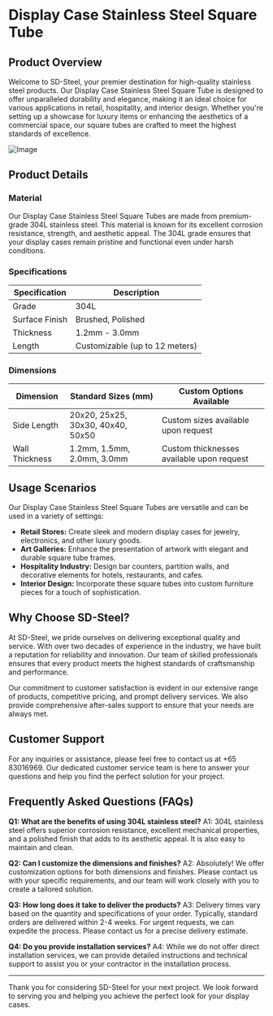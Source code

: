 # Display Case Stainless Steel Square Tube

## Product Overview

Welcome to SD-Steel, your premier destination for high-quality stainless steel products. Our Display Case Stainless Steel Square Tube is designed to offer unparalleled durability and elegance, making it an ideal choice for various applications in retail, hospitality, and interior design. Whether you're setting up a showcase for luxury items or enhancing the aesthetics of a commercial space, our square tubes are crafted to meet the highest standards of excellence.

![Image](https://github.com/user-attachments/assets/2567258e-e124-4816-932d-1809bd27ef0b)

## Product Details

### Material

Our Display Case Stainless Steel Square Tubes are made from premium-grade 304L stainless steel. This material is known for its excellent corrosion resistance, strength, and aesthetic appeal. The 304L grade ensures that your display cases remain pristine and functional even under harsh conditions.

### Specifications

| Specification | Description |
|---------------|-------------|
| Grade         | 304L        |
| Surface Finish| Brushed, Polished |
| Thickness     | 1.2mm - 3.0mm |
| Length        | Customizable (up to 12 meters) |

### Dimensions

| Dimension | Standard Sizes (mm) | Custom Options Available |
|-----------|---------------------|--------------------------|
| Side Length | 20x20, 25x25, 30x30, 40x40, 50x50 | Custom sizes available upon request |
| Wall Thickness | 1.2mm, 1.5mm, 2.0mm, 3.0mm | Custom thicknesses available upon request |

## Usage Scenarios

Our Display Case Stainless Steel Square Tubes are versatile and can be used in a variety of settings:

- **Retail Stores:** Create sleek and modern display cases for jewelry, electronics, and other luxury goods.
- **Art Galleries:** Enhance the presentation of artwork with elegant and durable square tube frames.
- **Hospitality Industry:** Design bar counters, partition walls, and decorative elements for hotels, restaurants, and cafes.
- **Interior Design:** Incorporate these square tubes into custom furniture pieces for a touch of sophistication.

## Why Choose SD-Steel?

At SD-Steel, we pride ourselves on delivering exceptional quality and service. With over two decades of experience in the industry, we have built a reputation for reliability and innovation. Our team of skilled professionals ensures that every product meets the highest standards of craftsmanship and performance.

Our commitment to customer satisfaction is evident in our extensive range of products, competitive pricing, and prompt delivery services. We also provide comprehensive after-sales support to ensure that your needs are always met.

## Customer Support

For any inquiries or assistance, please feel free to contact us at +65 83016969. Our dedicated customer service team is here to answer your questions and help you find the perfect solution for your project.

## Frequently Asked Questions (FAQs)

**Q1: What are the benefits of using 304L stainless steel?**
A1: 304L stainless steel offers superior corrosion resistance, excellent mechanical properties, and a polished finish that adds to its aesthetic appeal. It is also easy to maintain and clean.

**Q2: Can I customize the dimensions and finishes?**
A2: Absolutely! We offer customization options for both dimensions and finishes. Please contact us with your specific requirements, and our team will work closely with you to create a tailored solution.

**Q3: How long does it take to deliver the products?**
A3: Delivery times vary based on the quantity and specifications of your order. Typically, standard orders are delivered within 2-4 weeks. For urgent requests, we can expedite the process. Please contact us for a precise delivery estimate.

**Q4: Do you provide installation services?**
A4: While we do not offer direct installation services, we can provide detailed instructions and technical support to assist you or your contractor in the installation process.

---

Thank you for considering SD-Steel for your next project. We look forward to serving you and helping you achieve the perfect look for your display cases.